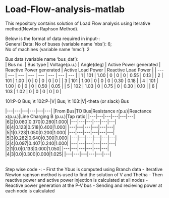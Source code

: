 # Load-Flow-analysis-matlab
This repository contains solution of Load Flow analysis using Iterative method(Newton Raphson Method). <br />

Below is the format of data required in input-:<br />
General Data:
No of buses (variable name ‘nbs’): 6;<br />
No of machines (variable name ‘nmc’): 2<br />

Bus data (variable name ‘bus_dat’):<br />
| Bus no. | Bus type | Voltage(p.u.) | Angle(deg) | Active Power generated | Reactive Power generated | Active Load Power | Reactive Load Power |
| --- | --- | --- | --- | --- | --- | --- | --- |
| 1 | 101 | 1.00 | 0 | 0 | 0 | 0.55 | 0.13 |
| 2 | 101 | 1.00 | 0 | 0 | 0 | 0 | 0 |
| 3 | 101 | 1.00 | 0 | 0 | 0 | 0.30 | 0.18 |
| 4 | 101 | 1.00 | 0 | 0 | 0 | 0.50 | 0.05 |
| 5 | 102 | 1.03 | 0 | 0.75 | 0 | 0.30 | 0.10 |
| 6 | 103 | 1.02 | 0 | 0 | 0 | 0 | 0 |


101:P-Q Bus; \t 102:P-|V| Bus; \t 103:|V|-theta (or slack) Bus

|---|---|---|---|---|---|
|From Bus|TO Bus|Resistance r(p.u)|Reactance x(p.u.)|Line Charging B (p.u.)|Tap ratio|
|---|---|---|---|---|---|
|6|2|0.080|0.370|0.280|1.000|
|---|---|---|---|---|---|
|6|4|0.123|0.518|0.400|1.000|
|---|---|---|---|---|---|
|5|1|0.723|1.050|0.200|1.000|
|---|---|---|---|---|---|
|5|3|0.282|0.640|0.300|1.000|
|---|---|---|---|---|---|
|2|4|0.097|0.407|0.240|1.000|
|---|---|---|---|---|---|
|2|1|0.0|0.133|0.000|1.050|
|---|---|---|---|---|---|
|4|3|0.0|0.300|0.000|1.025|
|---|---|---|---|---|---|

<br />
Step wise code -:
- First the Ybus is computed using Branch data
- Iterative Newton raphson method is used to find the solution of V and Thetha
- Then reactive power and active power injection is calculated at all nodes
- Reactive power generation at the P-V bus
- Sending and recieving power at each node is calculated



